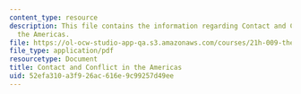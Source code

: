 ```yaml
---
content_type: resource
description: This file contains the information regarding Contact and Conflict in
  the Americas.
file: https://ol-ocw-studio-app-qa.s3.amazonaws.com/courses/21h-009-the-world-1400-present-spring-2014/52efa310a3f926ac616e9c99257d49ee_MIT21H_009S14_Lec_7.pdf
file_type: application/pdf
resourcetype: Document
title: Contact and Conflict in the Americas
uid: 52efa310-a3f9-26ac-616e-9c99257d49ee
---
```

